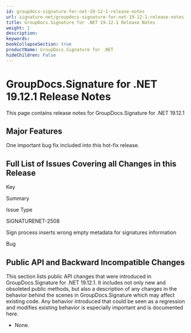 ```yaml
---
id: groupdocs-signature-for-net-19-12-1-release-notes
url: signature-net/groupdocs-signature-for-net-19-12-1-release-notes
title: GroupDocs.Signature for .NET 19.12.1 Release Notes
weight: 1
description: 
keywords: 
bookCollapseSection: true
productName: GroupDocs.Signature for .NET
hideChildren: False
---
```


# GroupDocs.Signature for .NET 19.12.1 Release Notes

This page contains release notes for GroupDocs.Signature for .NET 19.12.1

## Major Features

One important bug fix included into this hot-fix release.

## Full List of Issues Covering all Changes in this Release

Key

Summary

Issue Type

SIGNATURENET-2508

Sign process inserts wrong empty metadata for signatures information

Bug

## Public API and Backward Incompatible Changes

This section lists public API changes that were introduced in GroupDocs.Signature for .NET 19.12.1. It includes not only new and obsoleted public methods, but also a description of any changes in the behavior behind the scenes in GroupDocs.Signature which may affect existing code. Any behavior introduced that could be seen as a regression and modifies existing behavior is especially important and is documented here.

*   None.
